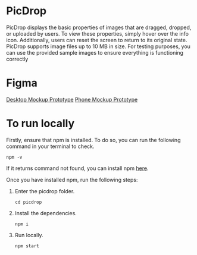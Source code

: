 # PicDrop

PicDrop displays the basic properties of images that are dragged, dropped, or uploaded by users. To view these properties, simply hover over the info icon. Additionally, users can reset the screen to return to its original state. PicDrop supports image files up to 10 MB in size. For testing purposes, you can use the provided sample images to ensure everything is functioning correctly

# Figma
[Desktop Mockup Prototype](https://www.figma.com/design/1lDvGsYagyRkHCnSe4uwaM/PicDrop%3A-Parados-Take-Home-Assignment?node-id=0-1&m=dev&t=8uhld616t9ArlP62-1) 
[Phone Mockup Prototype](https://www.figma.com/design/1lDvGsYagyRkHCnSe4uwaM/PicDrop%3A-Parados-Take-Home-Assignment?node-id=32-110&m=dev&t=8uhld616t9ArlP62-1)

# To run locally

Firstly, ensure that npm is installed. To do so, you can run the following command in your terminal to check.

`npm -v`

If it returns command not found, you can install npm
[here](https://nodejs.org/en/download/package-manager).

Once you have installed npm, run the following steps:

1. Enter the picdrop folder.

   `cd picdrop`

2. Install the dependencies.

   `npm i`

3. Run locally.

   `npm start`
